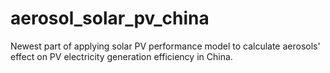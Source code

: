 # aerosol_solar_pv_china
Newest part of applying solar PV performance model to calculate aerosols' effect on PV electricity generation efficiency in China.
